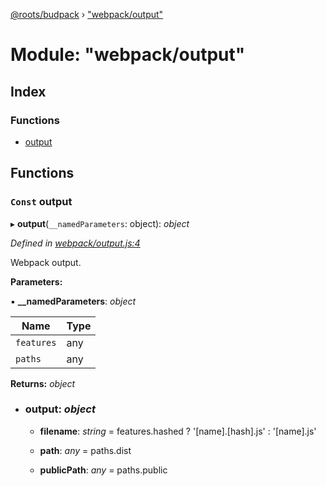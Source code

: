 [@roots/budpack](../globals.md) › ["webpack/output"](_webpack_output_.md)

# Module: "webpack/output"

## Index

### Functions

* [output](_webpack_output_.md#const-output)

## Functions

### `Const` output

▸ **output**(`__namedParameters`: object): *object*

*Defined in [webpack/output.js:4](https://github.com/roots/bud-support/blob/49a29fe/src/budpack/builder/webpack/output.js#L4)*

Webpack output.

**Parameters:**

▪ **__namedParameters**: *object*

Name | Type |
------ | ------ |
`features` | any |
`paths` | any |

**Returns:** *object*

* ### **output**: *object*

  * **filename**: *string* = features.hashed
      ? '[name].[hash].js'
      : '[name].js'

  * **path**: *any* = paths.dist

  * **publicPath**: *any* = paths.public
